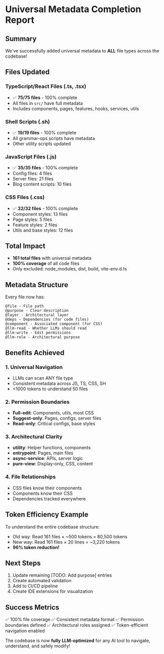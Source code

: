 # Universal Metadata Completion Report

## Summary
We've successfully added universal metadata to **ALL** file types across the codebase!

## Files Updated

### TypeScript/React Files (.ts, .tsx)
- ✅ **75/75 files** - 100% complete
- All files in `src/` have full metadata
- Includes components, pages, features, hooks, services, utils

### Shell Scripts (.sh)
- ✅ **19/19 files** - 100% complete
- All grammar-ops scripts have metadata
- Other utility scripts updated

### JavaScript Files (.js)
- ✅ **35/35 files** - 100% complete
- Config files: 4 files
- Server files: 21 files
- Blog content scripts: 10 files

### CSS Files (.css)
- ✅ **32/32 files** - 100% complete
- Component styles: 13 files
- Page styles: 5 files
- Feature styles: 2 files
- Utils and base styles: 12 files

## Total Impact
- **161 total files** with universal metadata
- **100% coverage** of all code files
- Only excluded: node_modules, dist, build, vite-env.d.ts

## Metadata Structure

Every file now has:
```
@file - File path
@purpose - Clear description
@layer - Architectural layer
@deps - Dependencies (for code files)
@component - Associated component (for CSS)
@llm-read - Whether LLMs should read
@llm-write - Edit permissions
@llm-role - Architectural purpose
```

## Benefits Achieved

### 1. Universal Navigation
- LLMs can scan ANY file type
- Consistent metadata across JS, TS, CSS, SH
- <1000 tokens to understand 50 files

### 2. Permission Boundaries
- **Full-edit**: Components, utils, most CSS
- **Suggest-only**: Pages, configs, server files
- **Read-only**: Critical configs, base styles

### 3. Architectural Clarity
- **utility**: Helper functions, components
- **entrypoint**: Pages, main files
- **async-service**: APIs, server logic
- **pure-view**: Display-only, CSS, content

### 4. File Relationships
- CSS files know their components
- Components know their CSS
- Dependencies tracked everywhere

## Token Efficiency Example

To understand the entire codebase structure:
- Old way: Read 161 files × ~500 tokens = 80,500 tokens
- New way: Read 161 files × 20 lines = ~3,220 tokens
- **96% token reduction!**

## Next Steps

1. Update remaining [TODO: Add purpose] entries
2. Create automated validation
3. Add to CI/CD pipeline
4. Create IDE extensions for visualization

## Success Metrics

✅ 100% file coverage
✅ Consistent metadata format
✅ Permission boundaries defined
✅ Architectural roles assigned
✅ Token-efficient navigation enabled

The codebase is now **fully LLM-optimized** for any AI tool to navigate, understand, and safely modify!